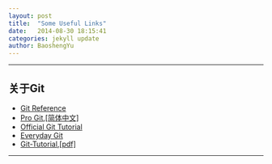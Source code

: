 ```yaml
---
layout: post
title:  "Some Useful Links"
date:   2014-08-30 18:15:41
categories: jekyll update
author: BaoshengYu
---
```



--------
## 关于Git

+ [Git Reference](http://git-scm.com/docs)
+ [Pro Git](http://git-scm.com/book),[[简体中文]](http://git-scm.com/book/zh)
+ [Official Git Tutorial](http://git-scm.com/docs/gittutorial)
+ [Everyday Git](http://git-scm.com/docs/everyday)
+ [Git-Tutorial](http://www.liaoxuefeng.com),[[pdf]](Git-Tutorial)

--------



